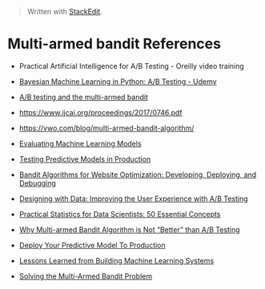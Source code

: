 > Written with [StackEdit](https://stackedit.io/).

# Multi-armed bandit References

- Practical Artificial Intelligence for A/B Testing - Oreilly video training
- [Bayesian Machine Learning in Python: A/B Testing - Udemy](https://www.udemy.com/bayesian-machine-learning-in-python-ab-testing/)
 - [A/B testing and the multi-armed bandit](http://blog.yhat.com/posts/the-beer-bandit.html)
- https://www.ijcai.org/proceedings/2017/0746.pdf
- https://vwo.com/blog/multi-armed-bandit-algorithm/
- [Evaluating Machine Learning Models](https://www.oreilly.com/data/free/files/evaluating-machine-learning-models.pdf)

- [Testing Predictive Models in Production](https://www.oracle.com/a/ocom/docs/oracle-ds-testing-predictive-models-in-production.pdf)

- [Bandit Algorithms for Website Optimization: Developing, Deploying, and Debugging](https://www.amazon.com/Bandit-Algorithms-Website-Optimization-Developing-ebook/dp/B00AM86Y0K/ref=sr_1_fkmrnull_1?crid=M9ZZ0YHOKQ9M&keywords=bandit+algorithms+for+website+optimization&qid=1553097233&s=gateway&sprefix=bandit+algorighms%2Caps%2C138&sr=8-1-fkmrnull)

- [Designing with Data: Improving the User Experience with A/B Testing](https://www.amazon.com/Designing-Data-Improving-Experience-Testing/dp/1449334830/ref=sr_1_fkmrnull_1?crid=ZGK5EQQ0BOHM&keywords=designing+with+data+improving+the+user+experience+with+a%2Fb+testing&qid=1553098613&s=gateway&sprefix=Designing+with+data%3A+impro%2Caps%2C397&sr=8-1-fkmrnull)

- [Practical Statistics for Data Scientists: 50 Essential Concepts](https://www.amazon.com/Practical-Statistics-Data-Scientists-Essential/dp/1491952962/ref=sr_1_3?keywords=statistics+for+data+science&qid=1553097277&s=gateway&sr=8-3)

- [Why Multi-armed Bandit Algorithm is Not “Better” than A/B Testing](https://vwo.com/blog/multi-armed-bandit-algorithm/)
- [Deploy Your Predictive Model To Production](https://machinelearningmastery.com/deploy-machine-learning-model-to-production/)
- [Lessons Learned from Building Machine Learning Systems](https://machinelearningmastery.com/lessons-learned-building-machine-learning-systems/)
- [Solving the Multi-Armed Bandit Problem]()
<!--stackedit_data:
eyJoaXN0b3J5IjpbLTE3MjIzNjIyMjcsMTYwNzczOTU5NCw2MT
A4MTM0NzEsNjIxNTA4MzExLC0yMDg0NTgzNjg1LDEzNDcyNzI4
ODNdfQ==
-->